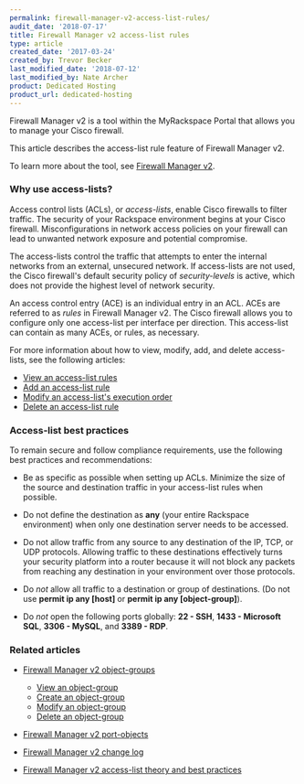 ```yaml
---
permalink: firewall-manager-v2-access-list-rules/
audit_date: '2018-07-17'
title: Firewall Manager v2 access-list rules
type: article
created_date: '2017-03-24'
created_by: Trevor Becker
last_modified_date: '2018-07-12'
last_modified_by: Nate Archer
product: Dedicated Hosting
product_url: dedicated-hosting
---
```


Firewall Manager v2 is a tool within the MyRackspace Portal that allows you to manage your Cisco firewall. 

This article describes the access-list rule feature of Firewall Manager v2.

To learn more about the tool, see [Firewall Manager v2](/support/how-to/firewall-manager-v2).

### Why use access-lists?

Access control lists (ACLs), or *access-lists*, enable Cisco firewalls to filter traffic. The security of your Rackspace environment begins at your Cisco firewall. Misconfigurations in network access policies on your firewall can lead to unwanted network exposure and potential compromise.

The access-lists control the traffic that attempts to enter the internal networks from an external, unsecured network. If access-lists are not used, the Cisco firewall's default security policy of _security-levels_ is active, which does not provide the highest level of network security.

An access control entry (ACE) is an individual entry in an ACL. ACEs are referred to as _rules_ in Firewall Manager v2. The Cisco firewall allows you to configure only one access-list per interface per direction. This access-list can contain as many ACEs, or rules, as necessary.

For more information about how to view, modify, add, and delete access-lists, see the following articles:

- [View an access-list rules](/support/how-to/view-an-access-list-rules-with-firewall-manager-v2)
- [Add an access-list rule](/support/how-to/add-an-access-list-rule-with-firewall-manager-v2)
- [Modify an access-list's execution order](/support/how-to/modify-an-access-lists-execution-order-with-firewall-manager-v2)
- [Delete an access-list rule](/support/how-to/delete-an-access-list-rule-with-firewall-manager-v2)

### Access-list best practices

To remain secure and follow compliance requirements, use the following best practices and recommendations:

- Be as specific as possible when setting up ACLs. Minimize the size of the source and destination traffic in your access-list rules when possible.

- Do not define the destination as **any** (your entire Rackspace environment) when only one destination server needs to be accessed.

- Do not allow traffic from any source to any destination of the IP, TCP, or UDP protocols. Allowing traffic to these destinations effectively turns your security platform into a router because it will not block any packets from reaching any destination in your environment over those protocols.

- Do *not* allow all traffic to a destination or group of destinations. (Do not use **permit ip any [host]** or **permit ip any [object-group]**).

-  Do *not* open the following ports globally: **22 - SSH**, **1433 - Microsoft SQL**, **3306 - MySQL**, and **3389 - RDP**.

### Related articles

- [Firewall Manager v2 object-groups](/support/how-to/firewall-manager-v2-object-groups)

   - [View an object-group](/support/how-to/view-an-object-group-with-firewall-manager-v2)
   - [Create an object-group](/support/how-to/create-an-object-group-with-firewall-manager-v2)
   - [Modify an object-group](/support/how-to/modify-an-object-group-with-firewall-manager-v2)
   - [Delete an object-group](/support/how-to/delete-an-object-group-with-firewall-manager-v2)

- [Firewall Manager v2 port-objects](/support/how-to/firewall-manager-v2-port-groups)
- [Firewall Manager v2 change log](/support/how-to/firewall-manager-v2-change-log)
- [Firewall Manager v2 access-list theory and best practices](/support/how-to/firewall-manager-v2-access-list-theory-and-best-practices)
